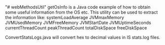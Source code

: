"# webMethodsUtil" 
getOsInfo is a Java code example of how to obtain some useful information from the OS etc. This utility can be used to extract the information like:
systemLoadAverage
JVMmaxMemory
JVMUsedMemory
JVMFreeMemory
JVMStartDate
JVMUptimeSeconds
currentThreadCount
peakThreadCount
totalDiskSpace
freeDiskSpace

ConvertStatsLogs.java will convert hex to decimal values in IS stats.log files. 

